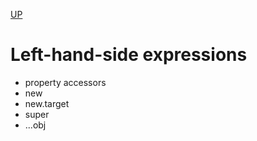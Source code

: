 [UP](../index.md)

# Left-hand-side expressions
- property accessors
- new
- new.target
- super
- ...obj
